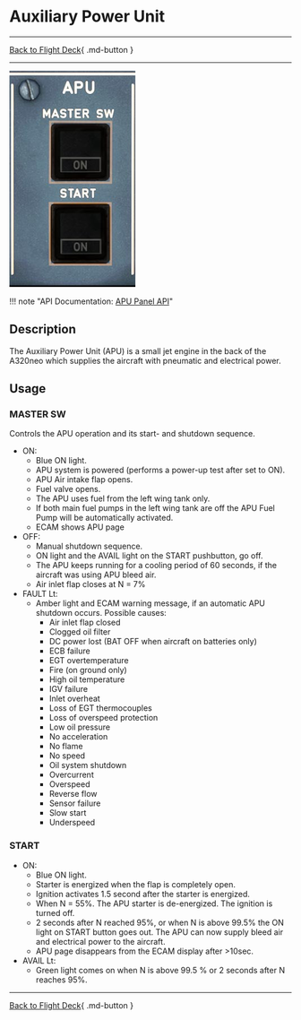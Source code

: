 # Auxiliary Power Unit

---

[Back to Flight Deck](../index.md){ .md-button }

---

![APU Panel](../../../assets/a32nx-briefing/overhead-panel/Apu-Panel.jpg "APU Panel")

!!! note "API Documentation: [APU Panel API](../../../../fbw-a32nx/a32nx-api/a32nx-flightdeck-api.md#apu-panel)"

## Description

The Auxiliary Power Unit (APU) is a small jet engine in the back of the A320neo which supplies the aircraft with pneumatic and electrical power.

## Usage

### MASTER SW

Controls the APU operation and its start- and shutdown sequence.

- ON:
    - Blue ON light.
    - APU system is powered (performs a power-up test after set to ON).
    - APU Air intake flap opens.
    - Fuel valve opens.
    - The APU uses fuel from the left wing tank only.
    - If both main fuel pumps in the left wing tank are off the APU Fuel Pump will be automatically activated.
    - ECAM shows APU page
- OFF:
    - Manual shutdown sequence.
    - ON light and the AVAIL light on the START pushbutton, go off.
    - The APU keeps running for a cooling period of 60 seconds, if the aircraft was using APU bleed air.
    - Air inlet flap closes at N = 7%
- FAULT Lt:
    - Amber light and ECAM warning message, if an automatic APU shutdown occurs. Possible causes:
        - Air inlet flap closed
        - Clogged oil filter
        - DC power lost (BAT OFF when aircraft on batteries only)
        - ECB failure
        - EGT overtemperature
        - Fire (on ground only)
        - High oil temperature
        - IGV failure
        - Inlet overheat
        - Loss of EGT thermocouples
        - Loss of overspeed protection
        - Low oil pressure
        - No acceleration
        - No flame
        - No speed
        - Oil system shutdown
        - Overcurrent
        - Overspeed
        - Reverse flow
        - Sensor failure
        - Slow start
        - Underspeed

### START

- ON:
    - Blue ON light.
    - Starter is energized when the flap is completely open.
    - Ignition activates 1.5 second after the starter is energized.
    - When N = 55%. The APU starter is de-energized. The ignition is turned off.
    - 2 seconds after N reached 95%, or when N is above 99.5% the ON light on START button goes out. The APU can now supply bleed air and electrical power to the aircraft.
    - APU page disappears from the ECAM display after >10sec.
- AVAIL Lt:
    - Green light comes on when N is above 99.5 % or 2 seconds after N reaches 95%.

---

[Back to Flight Deck](../index.md){ .md-button }
